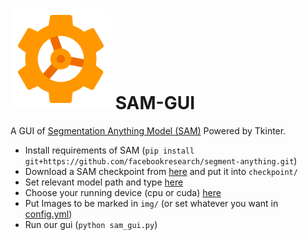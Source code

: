 #  ![](./icon.png) SAM-GUI
A GUI of [Segmentation Anything Model (SAM)](https://github.com/facebookresearch/segment-anything) Powered by Tkinter.
* Install requirements of SAM (`pip install git+https://github.com/facebookresearch/segment-anything.git`)
* Download a SAM checkpoint from [here](https://github.com/facebookresearch/segment-anything#model-checkpoints) and put it into `checkpoint/`
* Set relevant model path and type [here](https://github.com/gitouni/SAM-GUI/blob/11ac385fd0d784f37098b93237facc5ef5dfe640/config.yml#L38)
* Choose your running device (cpu or cuda) [here](https://github.com/gitouni/SAM-GUI/blob/389296954c9c737b7e4498483b1adbd1f07802a1/config.yml#L39)
* Put Images to be marked in `img/` (or set whatever you want in [config.yml](./config.yml))
* Run our gui (`python sam_gui.py`)
